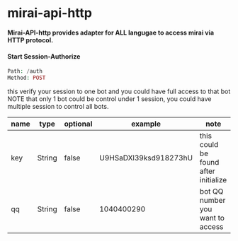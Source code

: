 # mirai-api-http

<b>
Mirai-API-http provides adapter for ALL langugae to access mirai via HTTP protocol.<br>
</b>
  

#### Start Session-Authorize

```php
Path: /auth
Method: POST
```
this verify your session to one bot and you could have full access to that bot<br>
NOTE that only 1 bot could be control under 1 session, you could have multiple session to control all bots.

|  name    | type | optional|example|note|
| --- | --- | --- | --- | --- |
| key  |  String |false|U9HSaDXl39ksd918273hU|this could be found after initialize|
| qq   |  String |false|1040400290|bot QQ number you want to access|

 
 
 